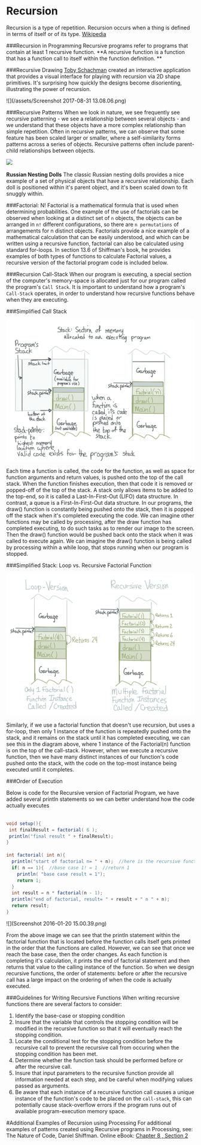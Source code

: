 # Recursion

Recursion is a type of repetition. Recursion occurs when a thing is defined in terms of itself or of its type.    [Wikipedia](https://en.wikipedia.org/wiki/Recursion)


###Recursion in Programming
Recursive programs refer to programs that contain at least 1 recursive function.  **A recursive function is a function that has a function call to itself within the function definition. **


 
###Recursive Drawing
[Toby Schachman](http://tobyschachman.com/) created an interactive application that provides a visual interface for playing with recursion via 2D shape primitives. It's surprising how quickly the designs become disorienting, illustrating the power of recursion.   

![](/assets/Screenshot 2017-08-31 13.08.06.png)

###Recursive Patterns
When we look in nature, we see frequently see recursive patterning - we see a relationship between several objects - and we understand that these objects have a more complex relationship than simple repetition.  Often in recursive patterns, we can observe that some feature has been scaled larger or smaller, where a self-similarity forms patterns across a series of objects. Recursive patterns often include parent-child relationships between objects.


![](https://upload.wikimedia.org/wikipedia/commons/thumb/4/41/Floral_matryoshka_set_2_smallest_doll_nested.JPG/320px-Floral_matryoshka_set_2_smallest_doll_nested.JPG) 

**Russian Nesting Dolls**
The classic Russian nesting dolls provides a nice example of a set of physical objects that have a recursive relationship.  Each doll is positioned within it's parent object, and it's been scaled down to fit snuggly within.  



###Factorial:  N!
Factorial is a mathematical formula that is used when determining probabilities. One example of the use of factorials can be observed when looking at a distinct set of `n` objects, the objects can be arranged in `n!` different configurations, so there are `n permutations` of arrangements for n distinct objects.    Factorials provide a nice example of a mathematical calculation that can be easily understood, and which can be written using a recursive function, factorial can also be calculated using standard for-loops.  In section 13.6 of Shiffman's book, he provides examples of both types of functions to calculate Factorial values, a recursive version of the factorial program code is included below.  

###Recursion Call-Stack
When our program is executing, a special section of the computer's memory-space is allocated just for our program called the program's `Call Stack`.  It is important to understand how a program's `Call-Stack` operates, in order to understand how recursive functions behave when they are executing.

###Simplified Call Stack

![](stack.png)

Each time a function is called, the code for the function, as well as space for function arguments and return values, is pushed onto the top of the call stack.  When the function finishes execution, then that code it is removed or popped-off of the top of the stack.  A stack only allows items to be added to the top-end, so it is called a Last-In-First-Out (LIFO) data structure.  In contrast, a queue is a First-In-First-Out data structure. In our programs, the draw() function is constantly being pushed onto the stack, then it is popped off the stack when it's completed executing the code. We can imagine other functions may be called by processing, after the draw function has completed executing, to do such tasks as to render our image to the screen.  Then the draw() function would be pushed back onto the stack when it was called to execute again.  We can imagine the draw() function is being called by processing within a while loop, that stops running when our program is stopped. 

###Simplified Stack: Loop vs. Recursive Factorial Function

![](recursiveStack.png)

Similarly, if we use a factorial function that doesn't use recursion, but uses a for-loop, then only 1 instance of the function is repeatedly pushed onto the stack, and it remains on the stack until it has completed executing, we can see this in the diagram above, where 1 instance of the Factorial(n) function is on the top of the call-stack.  However, when we execute a recursive function, then we have many distinct instances of our function's code pushed onto the stack, with the code on the top-most instance being executed until it completes.

###Order of Execution

Below is code for the Recursive version of Factorial Program, we have added several println statements so we can better understand how the code actually executes

```java
 
void setup(){
 int finalResult = factorial( 6 );
 println("final result " + finalResult);
}

int factorial( int n){
  println("start of factorial n= " + n);  //here is the recursive function call
  if( n == 1){  //base case 1! = 1  //return 1
    println( "base case result = 1");
    return 1;
  }
  int result = n * factorial(n - 1);
  println("end of factorial, result= " + result + " n " + n);
  return result;
}

```
![](Screenshot 2016-01-20 15.00.39.png)

From the above image we can see that the println statement within the factorial function that is located before the function calls itself gets printed in the order that the functions are called.  However, we can see that once we reach the base case, then the order changes.  As each function is completing it's calculation, it prints the end of factorial statement and then returns that value to the calling instance of the function.  So when we design recursive functions, the order of statements: before or after the recursive call has a large impact on the ordering of when the code is actually executed.

###Guidelines for Writing Recursive Functions
When writing recursive functions there are several factors to consider:
1. Identify the base-case or stopping condition
2. Insure that the variable that controls the stopping condition will be modified in the recursive function so that it will eventually reach the stopping condition.
3. Locate the conditional test for the stopping condition before the recursive call to prevent the recursive call from occuring when the stopping condition has been met.
4. Determine whether the function task should be performed before or after the recursive call. 
5. Insure that input parameters to the recursive function provide all information needed at each step, and be careful when modifying values passed as arguments. 
6. Be aware that each instance of a recursive function call causes a unique instance of the function's code to be placed on the `call-stack`, this can potentially cause stack-overflow errors if the program runs out of available program-execution memory space.



#Additional Examples of Recursion using Processing
For additional examples of patterns created using Recursive programs in Processing, see:  The Nature of Code, Daniel Shiffman.  Online eBook: [Chapter 8 , Section 2](http://natureofcode.com/book/chapter-8-fractals/)
